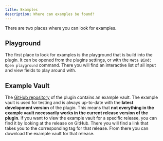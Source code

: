 ```yaml
---
title: Examples
description: Where can examples be found?
---
```


There are two places where you can look for examples.

## Playground

The first place to look for examples is the playground that is build into the plugin.
It can be opened from the plugins settings, or with the `Meta Bind: Open playground` command.
There you will find an interactive list of all input and view fields to play around with.

## Example Vault

The [GitHub repository](https://github.com/mProjectsCode/obsidian-meta-bind-plugin) of the plugin contains an example vault.
The example vault is used for testing and is always up-to-date with the **latest development version** of the plugin.
This means that **not everything in the example vault necessarily works in the current release version of the plugin**.
If you want to view the example vault for a specific release, you can find it by looking at the release on GitHub.
There you will find a link that takes you to the corresponding tag for that release.
From there you can download the example vault for that release.
